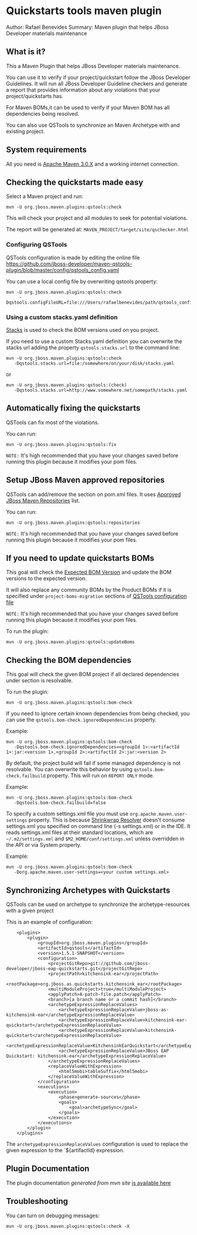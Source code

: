 # Quickstarts tools maven plugin

Author: Rafael Benevides
Summary: Maven plugin that helps JBoss Developer materials maintenance

## What is it?


This a Maven Plugin that helps JBoss Developer materials maintenance.

You can use it to verify if your project/quickstart follow the JBoss Developer Guidelines. It will run all JBoss Developer Guideline checkers and generate a report that provides information about any violations that your project/quickstarts has.

For Maven BOMs,it can be used to verify if your Maven BOM has all dependencies being resolved.

You can also use QSTools to synchronize an Maven Archetype with and existing project.


## System requirements


All you need is [Apache Maven 3.0.X](http://maven.apache.org/) and a working internet connection.


## Checking the quickstarts made easy


Select a Maven project and run:

    mvn -U org.jboss.maven.plugins:qstools:check
    

This will check your project and all modules to seek for potential violations.

The report will be generated at: `MAVEN_PROJECT/target/site/qschecker.html`


### Configuring QSTools


QSTools configuration is made by editing the online file https://github.com/jboss-developer/maven-qstools-plugin/blob/master/config/qstools_config.yaml

You can use a local config file by overwriting qstools property:

    mvn -U org.jboss.maven.plugins:qstools:check
         -Dqstools.configFileURL=file:///Users/rafaelbenevides/path/qstools_config.yaml
         


### Using a custom stacks.yaml definition


[Stacks](https://github.com/jboss-jdf/jdf-stack) is used to check the BOM versions used on you project.

If you need to use a custom Stacks.yaml definition you can overwrite the stacks url adding the property `qstools.stacks.url` to the command line:

    mvn -U org.jboss.maven.plugins:qstools:check
       -Dqstools.stacks.url=file:/somewhere/on/your/disk/stacks.yaml
       
or

    mvn -U org.jboss.maven.plugins:qstools:(check)
       -Dqstools.stacks.url=http://www.somewhere.net/somepath/stacks.yaml
       
 
## Automatically fixing the quickstarts


QSTools can fix most of the violations.

You can run:


    mvn -U org.jboss.maven.plugins:qstools:fix
    

`NOTE:` It's high recommended that you have your changes saved before running this plugin because it modifies your pom files.


## Setup JBoss Maven approved repositories


QSTools can add/remove the <repositories/> section on pom.xml files. It uses [Approved JBoss Maven Repositories](https://github.com/jboss-developer/maven-qstools-plugin/blob/master/config/qstools_config.yaml#L24) list.

You can run:


    mvn -U org.jboss.maven.plugins:qstools:repositories
    

`NOTE:` It's high recommended that you have your changes saved before running this plugin because it modifies your pom files.

## If you need to update quickstarts BOMs


This goal will check the [Expected BOM Version](https://github.com/jboss-developer/maven-qstools-plugin/blob/master/config/qstools_config.yaml#L24)  and update the BOM versions to the expected version.

It will also replace any community BOMs by the Product BOMs if it is specified under `project-boms-migration` sections of [QSTools configuration file](https://github.com/jboss-developer/maven-qstools-plugin/blob/master/config/qstools_config.yaml)

`NOTE:` It's high recommended that you have your changes saved before running this plugin because it modifies your pom files.

To run the plugin:

    mvn -U org.jboss.maven.plugins:qstools:updateBoms
    

## Checking the BOM dependencies


This goal will check the given BOM project if all declared dependencies under </dependencyManagement> section is resolvable.

To run the plugin: 

    mvn -U org.jboss.maven.plugins:qstools:bom-check
    

If you need to ignore certain known dependencies from being checked, you can use the `qstools.bom-check.ignoredDependencies` property.

Example:

    mvn -U org.jboss.maven.plugins:qstools:bom-check 
       -Dqstools.bom-check.ignoredDependencies=<groupId 1>:<artifactId 1>:jar:<version 1>,<groupId 2>:<artifactId 2>:jar:<version 2>
    

By default, the project build will fail if some managed dependency is not resolvable. You can overwrite this behavior by using `qstools.bom-check.failbuild` property.
This will run on `REPORT ONLY` mode.

Example:

    mvn -U org.jboss.maven.plugins:qstools:bom-check 
       -Dqstools.bom-check.failbuild=false
    

To specify a custom settings.xml file you must use `org.apache.maven.user-settings` property. This is because [Shrinkwrap Resolver](https://github.com/shrinkwrap/resolver#resolution-of-artifacts-specified-by-maven-coordinates) doesn't consume settings.xml you specified on command line (-s settings.xml) or in the IDE. It reads settings.xml files at their standard locations, which are `~/.m2/settings.xml` and `$M2_HOME/conf/settings.xml` unless overridden in the API or via System property.

Example:

    mvn -U org.jboss.maven.plugins:qstools:bom-check 
       -Dorg.apache.maven.user-settings=<your custom settings.xml>
    

## Synchronizing Archetypes with Quickstarts


QSTools can be used on archetype to synchronize the archetype-resources with a given project

This is an example of configuration:

        <plugins>
            <plugin>
                <groupId>org.jboss.maven.plugins</groupId>
                <artifactId>qstools</artifactId>
                <version>1.5.1-SNAPSHOT</version>
                <configuration>
                    <projectGitRepo>git://github.com/jboss-developer/jboss-eap-quickstarts.git</projectGitRepo>
                    <projectPath>kitchensink-ear</projectPath>
                    <rootPackage>org.jboss.as.quickstarts.kitchensink_ear</rootPackage>
                    <multiModuleProject>true</multiModuleProject>
                    <applyPatch>A-patch-file.patch</applyPatch>
                    <branch>[a branch name or a commit hash]</branch>
                    <archetypeExpressionReplaceValues>
                        <archetypeExpressionReplaceValue>jboss-as-kitchensink-ear</archetypeExpressionReplaceValue>
                        <archetypeExpressionReplaceValue>kitchensink-ear-quickstart</archetypeExpressionReplaceValue>
                        <archetypeExpressionReplaceValue>kitchensink-quickstart</archetypeExpressionReplaceValue>
                        <archetypeExpressionReplaceValue>KitchensinkEarQuickstart</archetypeExpressionReplaceValue>
                        <archetypeExpressionReplaceValue>JBoss EAP Quickstart: kitchensink-ear</archetypeExpressionReplaceValue>
                    </archetypeExpressionReplaceValues>
                    <replaceValueWithExpression>
                        <html5mobi>tableSuffix</html5mobi>
                    </replaceValueWithExpression>
                </configuration>
                <executions>
                    <execution>
                        <phase>generate-sources</phase>
                        <goals>
                            <goal>archetypeSync</goal>
                        </goals>
                    </execution>
                </executions>
            </plugin>
        </plugins>

The `archetypeExpressionReplaceValues` configuration is used to replace the given expression to the `${artifactId} expression.

## Plugin Documentation

The plugin documentation *generated from mvn site* [is available here](target/site/plugin-info.html) 


## Troubleshooting

You can turn on debugging messages:   

    mvn -U org.jboss.maven.plugins:qstools:check -X
    
